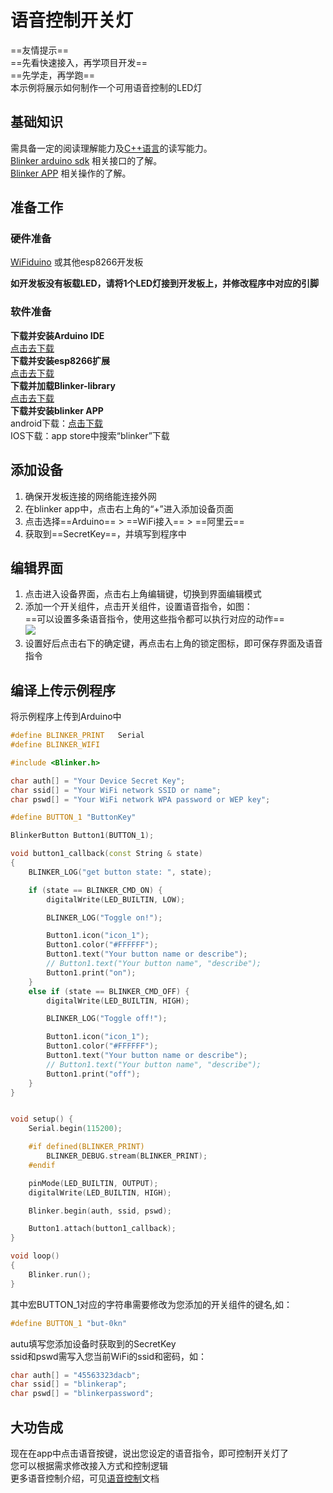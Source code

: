 # 语音控制开关灯  
==友情提示==  
==先看快速接入，再学项目开发==  
==先学走，再学跑==  
本示例将展示如何制作一个可用语音控制的LED灯  

## 基础知识
需具备一定的阅读理解能力及[C++语言](https://www.runoob.com/cplusplus/cpp-tutorial.html)的读写能力。  
[Blinker arduino sdk](?file=003-硬件开发/02-Arduino支持 "Arduino支持") 相关接口的了解。  
[Blinker APP](?file=005-APP使用/02-自定义布局 "自定义布局") 相关操作的了解。  

## 准备工作  
### 硬件准备  
[WiFiduino](https://s.click.taobao.com/0vofiRw) 或其他esp8266开发板   

**如开发板没有板载LED，请将1个LED灯接到开发板上，并修改程序中对应的引脚**  

### 软件准备  
**下载并安装Arduino IDE**  
[点击去下载](https://www.arduino.cn/thread-5838-1-1.html)  
**下载并安装esp8266扩展**  
[点击去下载](https://www.arduino.cn/thread-76029-1-1.html)  
**下载并加载Blinker-library**  
[点击去下载](https://github.com/blinker-iot/blinker-library)  
**下载并安装blinker APP**  
android下载：[点击下载](https://github.com/blinker-iot/app-release/releases)  
IOS下载：app store中搜索“blinker”下载  

## 添加设备  
1. 确保开发板连接的网络能连接外网  
2. 在blinker app中，点击右上角的“+”进入添加设备页面  
3. 点击选择==Arduino== > ==WiFi接入== > ==阿里云==  
4. 获取到==SecretKey==，并填写到程序中  

## 编辑界面  
1. 点击进入设备界面，点击右上角编辑键，切换到界面编辑模式  
2. 添加一个开关组件，点击开关组件，设置语音指令，如图：  
==可以设置多条语音指令，使用这些指令都可以执行对应的动作==  
![](assets/004/05-1527436400000.png)  
3. 设置好后点击右下的确定键，再点击右上角的锁定图标，即可保存界面及语音指令  

## 编译上传示例程序  
将示例程序上传到Arduino中 
```cpp
#define BLINKER_PRINT	Serial
#define BLINKER_WIFI

#include <Blinker.h>

char auth[] = "Your Device Secret Key";
char ssid[] = "Your WiFi network SSID or name";
char pswd[] = "Your WiFi network WPA password or WEP key";

#define BUTTON_1 "ButtonKey"

BlinkerButton Button1(BUTTON_1);

void button1_callback(const String & state)
{
    BLINKER_LOG("get button state: ", state);

    if (state == BLINKER_CMD_ON) {
        digitalWrite(LED_BUILTIN, LOW);

        BLINKER_LOG("Toggle on!");

        Button1.icon("icon_1");
        Button1.color("#FFFFFF");
        Button1.text("Your button name or describe");
        // Button1.text("Your button name", "describe");
        Button1.print("on");
    }
    else if (state == BLINKER_CMD_OFF) {
        digitalWrite(LED_BUILTIN, HIGH);

        BLINKER_LOG("Toggle off!");

        Button1.icon("icon_1");
        Button1.color("#FFFFFF");
        Button1.text("Your button name or describe");
        // Button1.text("Your button name", "describe");
        Button1.print("off");
    }
}


void setup() {
    Serial.begin(115200);

    #if defined(BLINKER_PRINT)
        BLINKER_DEBUG.stream(BLINKER_PRINT);
    #endif

    pinMode(LED_BUILTIN, OUTPUT);
    digitalWrite(LED_BUILTIN, HIGH);

    Blinker.begin(auth, ssid, pswd);

    Button1.attach(button1_callback);
}

void loop()
{
    Blinker.run();
}
``` 

其中宏BUTTON_1对应的字符串需要修改为您添加的开关组件的键名,如：  
```cpp
#define BUTTON_1 "but-0kn"
```
autu填写您添加设备时获取到的SecretKey  
ssid和pswd需写入您当前WiFi的ssid和密码，如：  
```cpp
char auth[] = "45563323dacb";
char ssid[] = "blinkerap";
char pswd[] = "blinkerpassword";
```

## 大功告成  
现在在app中点击语音按键，说出您设定的语音指令，即可控制开关灯了  
您可以根据需求修改接入方式和控制逻辑  
更多语音控制介绍，可见[语音控制](?file=005-App使用/04-语音控制 "语音控制")文档  